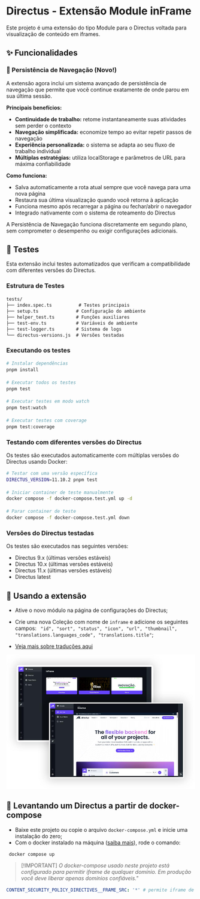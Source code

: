 # Directus - Extensão Module inFrame

Este projeto é uma extensão do tipo Module para o Directus voltada para visualização de conteúdo em iframes.

## ✨ Funcionalidades

### 🔄 Persistência de Navegação (Novo!)

A extensão agora inclui um sistema avançado de persistência de navegação que permite que você continue exatamente de
onde parou em sua última sessão.

**Principais benefícios:**

- **Continuidade de trabalho:** retome instantaneamente suas atividades sem perder o contexto
- **Navegação simplificada:** economize tempo ao evitar repetir passos de navegação
- **Experiência personalizada:** o sistema se adapta ao seu fluxo de trabalho individual
- **Múltiplas estratégias:** utiliza localStorage e parâmetros de URL para máxima confiabilidade

**Como funciona:**

- Salva automaticamente a rota atual sempre que você navega para uma nova página
- Restaura sua última visualização quando você retorna à aplicação
- Funciona mesmo após recarregar a página ou fechar/abrir o navegador
- Integrado nativamente com o sistema de roteamento do Directus

A Persistência de Navegação funciona discretamente em segundo plano, sem comprometer o desempenho ou exigir
configurações adicionais.

## 🧪 Testes

Esta extensão inclui testes automatizados que verificam a compatibilidade com diferentes versões do Directus.

### Estrutura de Testes

```
tests/
├── index.spec.ts          # Testes principais
├── setup.ts              # Configuração do ambiente
├── helper_test.ts        # Funções auxiliares
├── test-env.ts           # Variáveis de ambiente
├── test-logger.ts        # Sistema de logs
└── directus-versions.js  # Versões testadas
```

### Executando os testes

```bash
# Instalar dependências
pnpm install

# Executar todos os testes
pnpm test

# Executar testes em modo watch
pnpm test:watch

# Executar testes com coverage
pnpm test:coverage
```

### Testando com diferentes versões do Directus

Os testes são executados automaticamente com múltiplas versões do Directus usando Docker:

```bash
# Testar com uma versão específica
DIRECTUS_VERSION=11.10.2 pnpm test

# Iniciar container de teste manualmente
docker compose -f docker-compose.test.yml up -d

# Parar container de teste
docker compose -f docker-compose.test.yml down
```

### Versões do Directus testadas

Os testes são executados nas seguintes versões:

- Directus 9.x (últimas versões estáveis)
- Directus 10.x (últimas versões estáveis)
- Directus 11.x (últimas versões estáveis)
- Directus latest

## 💎 Usando a extensão

- Ative o novo módulo na página de configurações do Directus;
- Crie uma nova Coleção com nome de `inframe` e adicione os seguintes campos:
  ` "id", "sort", "status", "icon", "url", "thumbnail", "translations.languages_code", "translations.title"`;

- [Veja mais sobre traduções aqui](https://docs.directus.io/guides/headless-cms/content-translations.html)

![Tela de visualização da extensão](https://raw.githubusercontent.com/devix-tecnologia/directus-extension-inframe/develop/docs/tela.jpg)

## 🚀 Levantando um Directus a partir de docker-compose

- Baixe este projeto ou copie o arquivo `docker-compose.yml` e inicie uma instalação do zero;
- Com o docker instalado na máquina ([saiba mais](https://docs.docker.com/get-docker/)), rode o comando:

```
 docker compose up
```

> [!IMPORTANT] _O docker-compose usado neste projeto está configurado para permitir iframe de qualquer domínio. Em
> produção você deve liberar apenas domínios confiáveis."_

```yaml
CONTENT_SECURITY_POLICY_DIRECTIVES__FRAME_SRC: '*' # permite iframe de qualquer domínio
```
